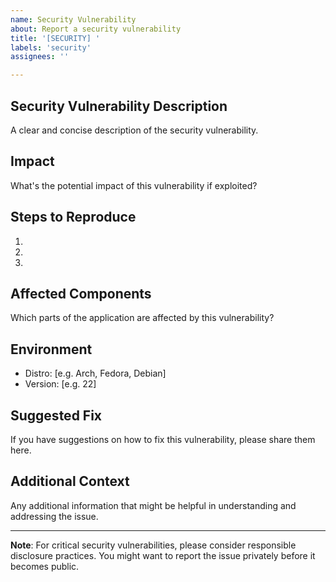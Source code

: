 ```yaml
---
name: Security Vulnerability
about: Report a security vulnerability
title: '[SECURITY] '
labels: 'security'
assignees: ''

---
```


## Security Vulnerability Description
A clear and concise description of the security vulnerability.

## Impact
What's the potential impact of this vulnerability if exploited?

## Steps to Reproduce
1. 
2. 
3. 

## Affected Components
Which parts of the application are affected by this vulnerability?

## Environment
- Distro: [e.g. Arch, Fedora, Debian]
- Version: [e.g. 22]

## Suggested Fix
If you have suggestions on how to fix this vulnerability, please share them here.

## Additional Context
Any additional information that might be helpful in understanding and addressing the issue.

---
**Note**: For critical security vulnerabilities, please consider responsible disclosure practices. You might want to report the issue privately before it becomes public.